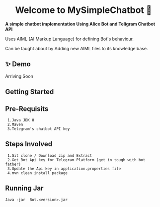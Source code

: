 <h1 align="center">Welcome to MySimpleChatbot 👋</h1>


**A simple chatbot implementation Using Alice Bot and Teligram Chatbot API**

Uses AIML (AI Markup Language) for defining Bot's behaviour.

Can be taught about by Adding new AIML files to its knowledge base.

## ✨ Demo
  Arriving Soon

Getting Started
---------------
  
  Pre-Requisits 
  ---------
  
     1.Java JDK 8
     2.Maven 
     3.Telegram's chatbot API key

  Steps Involved 
  ---------
  
     1.Git clone / Download zip and Extract
     2.Get Bot Api key for Telegram Platform (get in tough with bot father)
     3.Update the Api key in application.properties file
     4.mvn clean install package 


Running Jar 
 ---------
    Java -jar  Bot.<version>.jar
  
  
  
   


